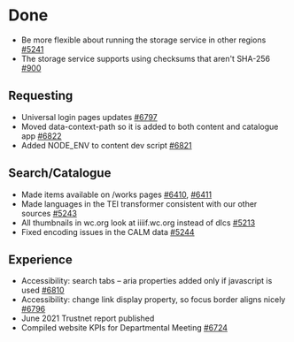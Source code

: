 # Done

- Be more flexible about running the storage service in other regions [#5241](https://github.com/wellcomecollection/platform/issues/5241)
-	The storage service supports using checksums that aren't SHA-256 [#900](https://github.com/wellcomecollection/storage-service/issues/900)


## Requesting
-	Universal login pages updates [#6797](https://github.com/wellcomecollection/wellcomecollection.org/pull/6797)
-	Moved data-context-path so it is added to both content and catalogue app [#6822](https://github.com/wellcomecollection/wellcomecollection.org/pull/6822)
-	Added NODE_ENV to content dev script [#6821](https://github.com/wellcomecollection/wellcomecollection.org/pull/6821)


## Search/Catalogue
-	Made items available on /works pages [#6410](https://github.com/wellcomecollection/wellcomecollection.org/issues/6410), [#6411](https://github.com/wellcomecollection/wellcomecollection.org/issues/6411)
-	Made languages in the TEI transformer consistent with our other sources [#5243](https://github.com/wellcomecollection/platform/issues/5243)
-	All thumbnails in wc.org look at iiiif.wc.org instead of dlcs [#5213](https://github.com/wellcomecollection/platform/issues/5213)
-	Fixed encoding issues in the CALM data [#5244](https://github.com/wellcomecollection/platform/issues/5244)


## Experience
-	Accessibility: search tabs – aria properties added only if javascript is used [#6810](https://github.com/wellcomecollection/wellcomecollection.org/pull/6810)
-	Accessibility: change link display property, so focus border aligns nicely [#6796](https://github.com/wellcomecollection/wellcomecollection.org/pull/6796)
-	June 2021 Trustnet report published
-	Compiled website KPIs for Departmental Meeting [#6724](https://github.com/wellcomecollection/wellcomecollection.org/issues/6724)

